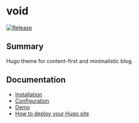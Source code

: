 # void

[![Release](https://img.shields.io/github/v/release/younsl/blog?style=flat-square&color=black)](https://github.com/younsl/blog/releases)

## Summary

Hugo theme for content-first and minimalistic blog.

## Documentation

- [Installation](./installation.md)
- [Configuration](./configuration.md)
- [Demo](./demo.md)
- [How to deploy your Hugo site](./deployment.md)